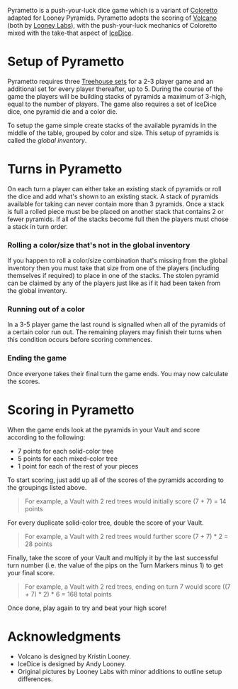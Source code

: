 Pyrametto is a push-your-luck dice game which is a variant of [Coloretto](http://boardgamegeek.com/boardgame/5782/coloretto) adapted for Looney Pyramids.  Pyrametto adopts the scoring of [Volcano](http://www.wunderland.com/WTS/Kristin/Games/Volcano.html) (both by [Looney Labs](http://www.looneylabs.com)), with the push-your-luck mechanics of Coloretto mixed with the take-that aspect of [IceDice](http://www.looneylabs.com/games/icedice).

Setup of Pyrametto
==================

Pyrametto requires three [Treehouse sets](http://www.looneylabs.com/rules/treehouse) for a 2-3 player game and an additional set for every player thereafter, up to 5.  During the course of the game the players will be building stacks of pyramids a maximum of 3-high, equal to the number of players.  The game also requires a set of IceDice dice, one pyramid die and a color die.

To setup the game simple create stacks of the available pyramids in the middle of the table, grouped by color and size.  This setup of pyramids is called the *global inventory*.

Turns in Pyrametto
==================

On each turn a player can either take an existing stack of pyramids or roll the dice and add what's shown to an existing stack.  A stack of pyramids available for taking can never contain more than 3 pyramids.  Once a stack is full a rolled piece must be be placed on another stack that contains 2 or fewer pyramids.  If all of the stacks become full then the players must chose a stack in turn order.

### Rolling a color/size that's not in the global inventory

If you happen to roll a color/size combination that's missing from the global inventory then you must take that size from one of the players (including themselves if required) to place in one of the stacks.  The stolen pyramid can be claimed by any of the players just like as if it had been taken from the global inventory.

### Running out of a color

In a 3-5 player game the last round is signalled when all of the pyramids of a certain color run out.  The remaining players may finish their turns when this condition occurs before scoring commences.

### Ending the game

Once everyone takes their final turn the game ends. You may now  calculate the scores.

Scoring in Pyrametto
====================

When the game ends look at the pyramids in your Vault and score according to the following:

* 7 points for each solid-color tree
* 5 points for each mixed-color tree
* 1 point for each of the rest of your pieces

To start scoring, just add up all of the scores of the pyramids according to the groupings listed above.

> For example, a Vault with 2 red trees would initially score 
> (7 + 7) = 14 points

For every duplicate solid-color tree, double the score of your Vault.

> For example, a Vault with 2 red trees would further score 
> (7 + 7) * 2 = 28 points

Finally, take the score of your Vault and multiply it by the last successful turn number (i.e. the value of the pips on the Turn Markers minus 1) to get your final score.

> For example, a Vault with 2 red trees, ending on turn 7 would score
> ((7 + 7) * 2) * 6 = 168 total points

Once done, play again to try and beat your high score!

Acknowledgments
===============

* Volcano is designed by Kristin Looney.
* IceDice is designed by Andy Looney.
* Original pictures by Looney Labs with minor additions to outline setup differences.

